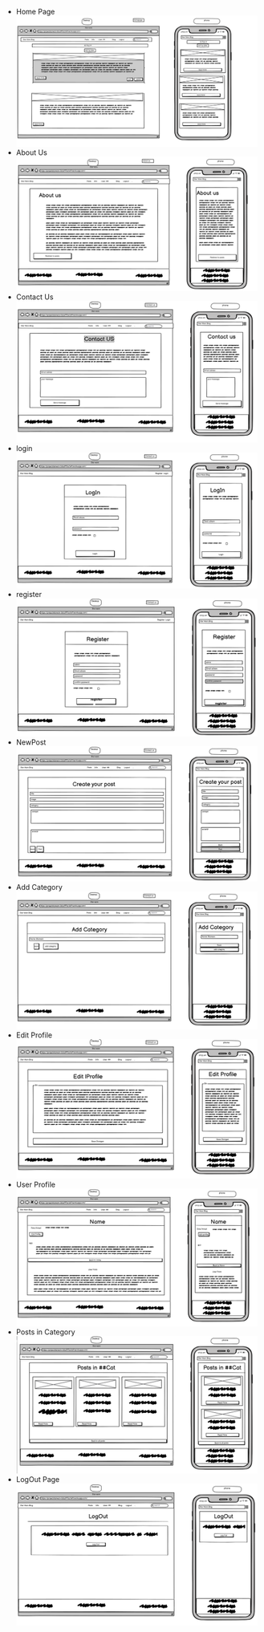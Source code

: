 - Home Page
![homePgae](https://github.com/PeterSvk1/P4djangoSWfinalBlog/blob/main/wireframes/home_page.png)
- About Us
![AboutUS](https://github.com/PeterSvk1/P4djangoSWfinalBlog/blob/main/wireframes/about_us.png)
- Contact Us
![contact](https://github.com/PeterSvk1/P4djangoSWfinalBlog/blob/main/wireframes/contact_us.png)
- login
![login](https://github.com/PeterSvk1/P4djangoSWfinalBlog/blob/main/wireframes/login_page.png)
- register
![register](https://github.com/PeterSvk1/P4djangoSWfinalBlog/blob/main/wireframes/register_page.png)
- NewPost
![NewPost](https://github.com/PeterSvk1/P4djangoSWfinalBlog/blob/main/wireframes/newpost.png)
- Add Category
![addcat](https://github.com/PeterSvk1/P4djangoSWfinalBlog/blob/main/wireframes/addcategory.png)
- Edit Profile  
![editprofile](https://github.com/PeterSvk1/P4djangoSWfinalBlog/blob/main/wireframes/editprofile.png)
- User Profile
![userprofile](https://github.com/PeterSvk1/P4djangoSWfinalBlog/blob/main/wireframes/userprofile.png)
- Posts in Category
![catposts](https://github.com/PeterSvk1/P4djangoSWfinalBlog/blob/main/wireframes/catposts.png)
- LogOut Page
![logout](https://github.com/PeterSvk1/P4djangoSWfinalBlog/blob/main/wireframes/logout.png)
